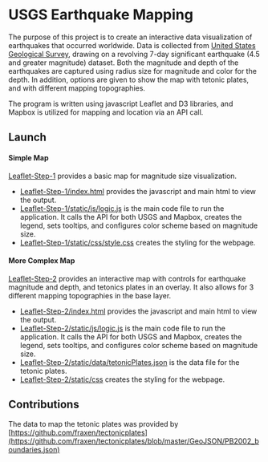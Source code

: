 # USGS Earthquake Mapping

The purpose of this project is to create an interactive data visualization of earthquakes that occurred 
worldwide. Data is collected from [United States Geological Survey](http://earthquake.usgs.gov/earthquakes/feed/v1.0/geojson.php), drawing on a revolving 7-day significant earthquake (4.5 and greater magnitude) dataset. Both the magnitude and depth of the earthquakes are captured using radius size for magnitude and color for the depth. In addition, options are given to show the map with tetonic plates, and with different mapping topographies.

The program is written using javascript Leaflet and D3 libraries, and Mapbox is utilized for mapping and location via an API call.

## Launch

#### Simple Map
[Leaflet-Step-1](https://github.com/fisher1916/Leaflet-Challenge/tree/main/Leaflet-Step-1) provides a basic map for magnitude size visualization. 
* [Leaflet-Step-1/index.html](https://github.com/fisher1916/Leaflet-Challenge/blob/main/Leaflet-Step-1/index.html) provides the javascript and main html to view the output. 
* [Leaflet-Step-1/static/js/logic.js](https://github.com/fisher1916/Leaflet-Challenge/blob/main/Leaflet-Step-1/static/js/logic.js) is the main code file to run the application. It calls the API for both USGS and Mapbox, creates the legend, sets tooltips, and configures color scheme based on magnitude size.
* [Leaflet-Step-1/static/css/style.css](https://github.com/fisher1916/Leaflet-Challenge/blob/main/Leaflet-Step-1/static/css/style.css) creates the styling for the webpage.

#### More Complex Map
[Leaflet-Step-2](https://github.com/fisher1916/Leaflet-Challenge/tree/main/Leaflet-Step-2) provides an interactive map with controls for earthquake magnitude and depth, and tetonics plates in an overlay. It also allows for 3 different mapping topographies in the base layer. 
* [Leaflet-Step-2/index.html](https://github.com/fisher1916/Leaflet-Challenge/blob/main/Leaflet-Step-2/index.html) provides the javascript and main html to view the output. 
* [Leaflet-Step-2/static/js/logic.js](https://github.com/fisher1916/Leaflet-Challenge/blob/main/Leaflet-Step-2/static/js/logic.js) is the main code file to run the application. It calls the API for both USGS and Mapbox, creates the legend, sets tooltips, and configures color scheme based on magnitude size.
* [Leaflet-Step-2/static/data/tetonicPlates.json](https://github.com/fisher1916/Leaflet-Challenge/blob/main/Leaflet-Step-2/static/data/tetonicPlates.json) is the data file for the tetonic plates. 
* [Leaflet-Step-2/static/css](https://github.com/fisher1916/Leaflet-Challenge/tree/main/Leaflet-Step-2/static/css) creates the styling for the webpage.

## Contributions
The data to map the tetonic plates was provided by [https://github.com/fraxen/tectonicplates](https://github.com/fraxen/tectonicplates/blob/master/GeoJSON/PB2002_boundaries.json)
